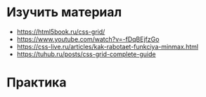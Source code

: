﻿# Изучить материал
* https://html5book.ru/css-grid/
* https://www.youtube.com/watch?v=-fDqBEjfzGo
* https://css-live.ru/articles/kak-rabotaet-funkciya-minmax.html
* https://tuhub.ru/posts/css-grid-complete-guide


# Практика

